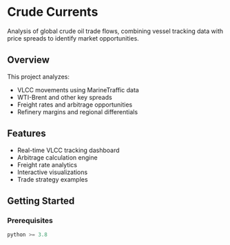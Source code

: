 # Crude Currents

Analysis of global crude oil trade flows, combining vessel tracking data with price spreads to identify market opportunities.

## Overview

This project analyzes:
- VLCC movements using MarineTraffic data
- WTI-Brent and other key spreads
- Freight rates and arbitrage opportunities
- Refinery margins and regional differentials

## Features

- Real-time VLCC tracking dashboard
- Arbitrage calculation engine
- Freight rate analytics
- Interactive visualizations
- Trade strategy examples

## Getting Started

### Prerequisites
```python
python >= 3.8
